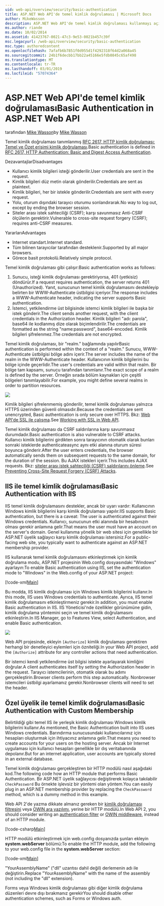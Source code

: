 ```yaml
---
uid: web-api/overview/security/basic-authentication
title: ASP.NET Web API'de temel kimlik doğrulaması | Microsoft Docs
author: MikeWasson
description: ASP.NET Web API'de temel kimlik doğrulaması kullanmayı açıklar.
ms.author: riande
ms.date: 10/02/2014
ms.assetid: 41423767-0021-47c3-9e53-0021b457c39f
msc.legacyurl: /web-api/overview/security/basic-authentication
msc.type: authoredcontent
ms.openlocfilehash: 7afafb6b7851f0d955d1f4292318f64d2a068a45
ms.sourcegitcommit: 24b1f6decbb17bb22a45166e5fdb0845c65af498
ms.translationtype: MT
ms.contentlocale: tr-TR
ms.lasthandoff: 03/01/2019
ms.locfileid: "57074364"
---
```

<a name="basic-authentication-in-aspnet-web-api"></a><span data-ttu-id="af7e9-103">ASP.NET Web API'de temel kimlik doğrulaması</span><span class="sxs-lookup"><span data-stu-id="af7e9-103">Basic Authentication in ASP.NET Web API</span></span>
====================
<span data-ttu-id="af7e9-104">tarafından [Mike Wasson](https://github.com/MikeWasson)</span><span class="sxs-lookup"><span data-stu-id="af7e9-104">by [Mike Wasson](https://github.com/MikeWasson)</span></span>

<span data-ttu-id="af7e9-105">Temel kimlik doğrulaması tanımlanmış [RFC 2617, HTTP kimlik doğrulaması: Temel ve Özet erişimi kimlik doğrulaması](http://www.ietf.org/rfc/rfc2617.txt).</span><span class="sxs-lookup"><span data-stu-id="af7e9-105">Basic authentication is defined in [RFC 2617, HTTP Authentication: Basic and Digest Access Authentication](http://www.ietf.org/rfc/rfc2617.txt).</span></span>

<span data-ttu-id="af7e9-106">Dezavantajlar</span><span class="sxs-lookup"><span data-stu-id="af7e9-106">Disadvantages</span></span>

- <span data-ttu-id="af7e9-107">Kullanıcı kimlik bilgileri isteği gönderilir.</span><span class="sxs-lookup"><span data-stu-id="af7e9-107">User credentials are sent in the request.</span></span>
- <span data-ttu-id="af7e9-108">Kimlik bilgileri düz metin olarak gönderilir.</span><span class="sxs-lookup"><span data-stu-id="af7e9-108">Credentials are sent as plaintext.</span></span>
- <span data-ttu-id="af7e9-109">Kimlik bilgileri, her bir istekle gönderilir.</span><span class="sxs-lookup"><span data-stu-id="af7e9-109">Credentials are sent with every request.</span></span>
- <span data-ttu-id="af7e9-110">Yolu, oturum dışındaki tarayıcı oturumu sonlandırarak.</span><span class="sxs-lookup"><span data-stu-id="af7e9-110">No way to log out, except by ending the browser session.</span></span>
- <span data-ttu-id="af7e9-111">Siteler arası istek sahteciliği (CSRF); karşı savunmasız Anti-CSRF ölçülerin gerektirir.</span><span class="sxs-lookup"><span data-stu-id="af7e9-111">Vulnerable to cross-site request forgery (CSRF); requires anti-CSRF measures.</span></span>

<span data-ttu-id="af7e9-112">Yararları</span><span class="sxs-lookup"><span data-stu-id="af7e9-112">Advantages</span></span>

- <span data-ttu-id="af7e9-113">Internet standart.</span><span class="sxs-lookup"><span data-stu-id="af7e9-113">Internet standard.</span></span>
- <span data-ttu-id="af7e9-114">Tüm bilinen tarayıcılar tarafından desteklenir.</span><span class="sxs-lookup"><span data-stu-id="af7e9-114">Supported by all major browsers.</span></span>
- <span data-ttu-id="af7e9-115">Görece basit protokolü.</span><span class="sxs-lookup"><span data-stu-id="af7e9-115">Relatively simple protocol.</span></span>

<span data-ttu-id="af7e9-116">Temel kimlik doğrulaması gibi çalışır:</span><span class="sxs-lookup"><span data-stu-id="af7e9-116">Basic authentication works as follows:</span></span>

1. <span data-ttu-id="af7e9-117">Sunucu, isteği kimlik doğrulaması gerektiriyorsa, 401 (yetkisiz) döndürür.</span><span class="sxs-lookup"><span data-stu-id="af7e9-117">If a request requires authentication, the server returns 401 (Unauthorized).</span></span> <span data-ttu-id="af7e9-118">Yanıt, sunucunun temel kimlik doğrulamasını destekleyip belirten bir WWW-Authenticate üstbilgisi içeriyor.</span><span class="sxs-lookup"><span data-stu-id="af7e9-118">The response includes a WWW-Authenticate header, indicating the server supports Basic authentication.</span></span>
2. <span data-ttu-id="af7e9-119">İstemci, yetkilendirme üst bilgisinde istemci kimlik bilgileri ile başka bir istek gönderir.</span><span class="sxs-lookup"><span data-stu-id="af7e9-119">The client sends another request, with the client credentials in the Authorization header.</span></span> <span data-ttu-id="af7e9-120">Kimlik bilgileri "adı: parola", base64 ile kodlanmış dize olarak biçimlendirilir.</span><span class="sxs-lookup"><span data-stu-id="af7e9-120">The credentials are formatted as the string "name:password", base64-encoded.</span></span> <span data-ttu-id="af7e9-121">Kimlik bilgileri şifrelenmez.</span><span class="sxs-lookup"><span data-stu-id="af7e9-121">The credentials are not encrypted.</span></span>

<span data-ttu-id="af7e9-122">Temel kimlik doğrulaması, bir "realm." bağlamında yapılır</span><span class="sxs-lookup"><span data-stu-id="af7e9-122">Basic authentication is performed within the context of a "realm."</span></span> <span data-ttu-id="af7e9-123">Sunucu, WWW-Authenticate üstbilgisi bölge adını içerir.</span><span class="sxs-lookup"><span data-stu-id="af7e9-123">The server includes the name of the realm in the WWW-Authenticate header.</span></span> <span data-ttu-id="af7e9-124">Kullanıcının kimlik bilgilerini bu bölge içinde geçerlidir.</span><span class="sxs-lookup"><span data-stu-id="af7e9-124">The user's credentials are valid within that realm.</span></span> <span data-ttu-id="af7e9-125">Bir bölge tam kapsamı, sunucu tarafından tanımlanır.</span><span class="sxs-lookup"><span data-stu-id="af7e9-125">The exact scope of a realm is defined by the server.</span></span> <span data-ttu-id="af7e9-126">Örneğin sırada bölüm kaynakları için çeşitli bölgeleri tanımlayabilir.</span><span class="sxs-lookup"><span data-stu-id="af7e9-126">For example, you might define several realms in order to partition resources.</span></span>

![](basic-authentication/_static/image1.png)

<span data-ttu-id="af7e9-127">Kimlik bilgileri şifrelenmemiş gönderilir, temel kimlik doğrulaması yalnızca HTTPS üzerinden güvenli olmasıdır.</span><span class="sxs-lookup"><span data-stu-id="af7e9-127">Because the credentials are sent unencrypted, Basic authentication is only secure over HTTPS.</span></span> <span data-ttu-id="af7e9-128">Bkz: [Web API'de SSL ile çalışma](working-with-ssl-in-web-api.md).</span><span class="sxs-lookup"><span data-stu-id="af7e9-128">See [Working with SSL in Web API](working-with-ssl-in-web-api.md).</span></span>

<span data-ttu-id="af7e9-129">Temel kimlik doğrulaması da CSRF saldırılarına karşı savunmasız durumdadır.</span><span class="sxs-lookup"><span data-stu-id="af7e9-129">Basic authentication is also vulnerable to CSRF attacks.</span></span> <span data-ttu-id="af7e9-130">Kullanıcı kimlik bilgilerini girdikten sonra tarayıcının otomatik olarak bunları sonraki isteklerde authenticateasync aynı etki alanına oturum süresi boyunca gönderir.</span><span class="sxs-lookup"><span data-stu-id="af7e9-130">After the user enters credentials, the browser automatically sends them on subsequent requests to the same domain, for the duration of the session.</span></span> <span data-ttu-id="af7e9-131">Bu AJAX istekleri içerir.</span><span class="sxs-lookup"><span data-stu-id="af7e9-131">This includes AJAX requests.</span></span> <span data-ttu-id="af7e9-132">Bkz: [siteler arası istek sahteciliği (CSRF) saldırılarını önleme](preventing-cross-site-request-forgery-csrf-attacks.md).</span><span class="sxs-lookup"><span data-stu-id="af7e9-132">See [Preventing Cross-Site Request Forgery (CSRF) Attacks](preventing-cross-site-request-forgery-csrf-attacks.md).</span></span>

## <a name="basic-authentication-with-iis"></a><span data-ttu-id="af7e9-133">IIS ile temel kimlik doğrulaması</span><span class="sxs-lookup"><span data-stu-id="af7e9-133">Basic Authentication with IIS</span></span>

<span data-ttu-id="af7e9-134">IIS temel kimlik doğrulamasını destekler, ancak bir uyarı vardır: Kullanıcının Windows kimlik bilgilerini karşı kimlik doğrulaması yapılır.</span><span class="sxs-lookup"><span data-stu-id="af7e9-134">IIS supports Basic authentication, but there is a caveat: The user is authenticated against their Windows credentials.</span></span> <span data-ttu-id="af7e9-135">Kullanıcı, sunucunun etki alanında bir hesabınızın olması gerekir anlamına gelir.</span><span class="sxs-lookup"><span data-stu-id="af7e9-135">That means the user must have an account on the server's domain.</span></span> <span data-ttu-id="af7e9-136">Genel kullanıma yönelik bir web sitesi için genellikle bir ASP.NET üyelik sağlayıcı karşı kimlik doğrulaması istersiniz.</span><span class="sxs-lookup"><span data-stu-id="af7e9-136">For a public-facing web site, you typically want to authenticate against an ASP.NET membership provider.</span></span>

<span data-ttu-id="af7e9-137">IIS kullanarak temel kimlik doğrulamasını etkinleştirmek için kimlik doğrulama modu, ASP.NET projesinin Web.config dosyasındaki "Windows" ayarlayın:</span><span class="sxs-lookup"><span data-stu-id="af7e9-137">To enable Basic authentication using IIS, set the authentication mode to "Windows" in the Web.config of your ASP.NET project:</span></span>

[!code-xml[Main](basic-authentication/samples/sample1.xml)]

<span data-ttu-id="af7e9-138">Bu modda, IIS kimlik doğrulaması için Windows kimlik bilgilerini kullanır.</span><span class="sxs-lookup"><span data-stu-id="af7e9-138">In this mode, IIS uses Windows credentials to authenticate.</span></span> <span data-ttu-id="af7e9-139">Ayrıca, IIS temel kimlik doğrulamasını etkinleştirmeniz gerekir.</span><span class="sxs-lookup"><span data-stu-id="af7e9-139">In addition, you must enable Basic authentication in IIS.</span></span> <span data-ttu-id="af7e9-140">IIS Yöneticisi'nde özellikler görünümüne gidin, kimlik doğrulama yöntemini seçin ve temel kimlik doğrulamasını etkinleştirin.</span><span class="sxs-lookup"><span data-stu-id="af7e9-140">In IIS Manager, go to Features View, select Authentication, and enable Basic authentication.</span></span>

![](basic-authentication/_static/image2.png)

<span data-ttu-id="af7e9-141">Web API projesinde, ekleyin `[Authorize]` kimlik doğrulaması gerektiren herhangi bir denetleyici eylemleri için özniteliği.</span><span class="sxs-lookup"><span data-stu-id="af7e9-141">In your Web API project, add the `[Authorize]` attribute for any controller actions that need authentication.</span></span>

<span data-ttu-id="af7e9-142">Bir istemci kendi yetkilendirme üst bilgisi istekte ayarlayarak kimliğini doğrular.</span><span class="sxs-lookup"><span data-stu-id="af7e9-142">A client authenticates itself by setting the Authorization header in the request.</span></span> <span data-ttu-id="af7e9-143">Tarayıcı istemcilerinin, otomatik olarak bu adımı gerçekleştirin.</span><span class="sxs-lookup"><span data-stu-id="af7e9-143">Browser clients perform this step automatically.</span></span> <span data-ttu-id="af7e9-144">Nonbrowser istemcileri üstbilgi ayarlamanız gerekir.</span><span class="sxs-lookup"><span data-stu-id="af7e9-144">Nonbrowser clients will need to set the header.</span></span>

## <a name="basic-authentication-with-custom-membership"></a><span data-ttu-id="af7e9-145">Özel üyelik ile temel kimlik doğrulaması</span><span class="sxs-lookup"><span data-stu-id="af7e9-145">Basic Authentication with Custom Membership</span></span>

<span data-ttu-id="af7e9-146">Belirtildiği gibi temel IIS ile yerleşik kimlik doğrulaması Windows kimlik bilgilerini kullanır.</span><span class="sxs-lookup"><span data-stu-id="af7e9-146">As mentioned, the Basic Authentication built into IIS uses Windows credentials.</span></span> <span data-ttu-id="af7e9-147">Barındırma sunucusundaki kullanıcılarınız için hesapları oluşturmak için ihtiyacınız anlamına gelir.</span><span class="sxs-lookup"><span data-stu-id="af7e9-147">That means you need to create accounts for your users on the hosting server.</span></span> <span data-ttu-id="af7e9-148">Ancak bir Internet uygulaması için kullanıcı hesapları genellikle bir dış veritabanında depolanır.</span><span class="sxs-lookup"><span data-stu-id="af7e9-148">But for an internet application, user accounts are typically stored in an external database.</span></span>

<span data-ttu-id="af7e9-149">Temel kimlik doğrulaması gerçekleştiren bir HTTP modülü nasıl aşağıdaki kod.</span><span class="sxs-lookup"><span data-stu-id="af7e9-149">The following code how an HTTP module that performs Basic Authentication.</span></span> <span data-ttu-id="af7e9-150">Bir ASP.NET üyelik sağlayıcısı değiştirerek kolayca takılabilir `CheckPassword` Bu örnekte işlevsiz bir yöntemi olan yöntem.</span><span class="sxs-lookup"><span data-stu-id="af7e9-150">You can easily plug in an ASP.NET membership provider by replacing the `CheckPassword` method, which is a dummy method in this example.</span></span>

<span data-ttu-id="af7e9-151">Web API 2'de yazma dikkate almanız gereken bir [kimlik doğrulaması filtresini](authentication-filters.md) veya [OWIN ara yazılımı](../../../aspnet/overview/owin-and-katana/index.md), yerine bir HTTP modülü.</span><span class="sxs-lookup"><span data-stu-id="af7e9-151">In Web API 2, you should consider writing an [authentication filter](authentication-filters.md) or [OWIN middleware](../../../aspnet/overview/owin-and-katana/index.md), instead of an HTTP module.</span></span>

[!code-csharp[Main](basic-authentication/samples/sample2.cs)]

<span data-ttu-id="af7e9-152">HTTP modülü etkinleştirmek için web.config dosyanızda şunları ekleyin **system.webServer** bölümü:</span><span class="sxs-lookup"><span data-stu-id="af7e9-152">To enable the HTTP module, add the following to your web.config file in the **system.webServer** section:</span></span>

[!code-xml[Main](basic-authentication/samples/sample3.xml?highlight=4)]

<span data-ttu-id="af7e9-153">"YourAssemblyName" ("dll" uzantısı dahil değil) derlemenin adı ile değiştirin.</span><span class="sxs-lookup"><span data-stu-id="af7e9-153">Replace "YourAssemblyName" with the name of the assembly (not including the "dll" extension).</span></span>

<span data-ttu-id="af7e9-154">Forms veya Windows kimlik doğrulaması gibi diğer kimlik doğrulama düzenleri devre dışı bırakmanız gerekir</span><span class="sxs-lookup"><span data-stu-id="af7e9-154">You should disable other authentication schemes, such as Forms or Windows auth.</span></span>
